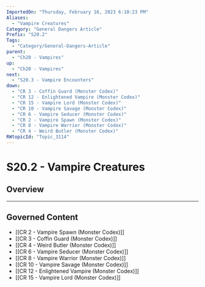 ```yaml
---
ImportedOn: "Thursday, February 16, 2023 6:10:23 PM"
Aliases:
  - "Vampire Creatures"
Category: "General Dangers Article"
Prefix: "S20.2"
Tags:
  - "Category/General-Dangers-Article"
parent:
  - "Ch20 - Vampires"
up:
  - "Ch20 - Vampires"
next:
  - "S20.3 - Vampire Encounters"
down:
  - "CR 3 - Coffin Guard (Monster Codex)"
  - "CR 12 - Enlightened Vampire (Monster Codex)"
  - "CR 15 - Vampire Lord (Monster Codex)"
  - "CR 10 - Vampire Savage (Monster Codex)"
  - "CR 6 - Vampire Seducer (Monster Codex)"
  - "CR 2 - Vampire Spawn (Monster Codex)"
  - "CR 8 - Vampire Warrior (Monster Codex)"
  - "CR 4 - Weird Butler (Monster Codex)"
RWtopicId: "Topic_3114"
---
```

# S20.2 - Vampire Creatures
## Overview
---
## Governed Content
- [[CR 2 - Vampire Spawn (Monster Codex)]]
- [[CR 3 - Coffin Guard (Monster Codex)]]
- [[CR 4 - Weird Butler (Monster Codex)]]
- [[CR 6 - Vampire Seducer (Monster Codex)]]
- [[CR 8 - Vampire Warrior (Monster Codex)]]
- [[CR 10 - Vampire Savage (Monster Codex)]]
- [[CR 12 - Enlightened Vampire (Monster Codex)]]
- [[CR 15 - Vampire Lord (Monster Codex)]]

